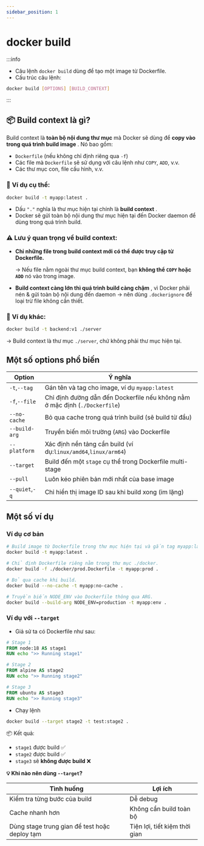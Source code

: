 ```yaml
---
sidebar_position: 1
---
```


# docker build

:::info

- Câu lệnh `docker build` dùng để tạo một image từ Dockerfile.
- Cấu trúc câu lệnh:

```bash
docker build [OPTIONS] [BUILD_CONTEXT]
```

:::

## 📦 **Build context là gì?**

Build context là **toàn bộ nội dung thư mục** mà Docker sẽ dùng để **copy vào trong quá trình build image** . Nó bao gồm:

- `Dockerfile` (nếu không chỉ định riêng qua `-f`)
- Các file mà `Dockerfile` sẽ sử dụng với câu lệnh như `COPY`, `ADD`, v.v.
- Các thư mục con, file cấu hình, v.v.

### 🧠 **Ví dụ cụ thể:**

```bash
docker build -t myapp:latest .
```

- Dấu `"."` nghĩa là thư mục hiện tại chính là **build context** .
- Docker sẽ gửi toàn bộ nội dung thư mục hiện tại đến Docker daemon để dùng trong quá trình build.

### ⚠️ **Lưu ý quan trọng về build context:**

- **Chỉ những file trong build context mới có thể được truy cập từ Dockerfile.**

  → Nếu file nằm ngoài thư mục build context, bạn **không thể `COPY` hoặc `ADD`** nó vào trong image.

- **Build context càng lớn thì quá trình build càng chậm** , vì Docker phải nén & gửi toàn bộ nội dung đến daemon → nên dùng `.dockerignore` để loại trừ file không cần thiết.

### 📂 **Ví dụ khác:**

```bash
docker build -t backend:v1 ./server
```

→ Build context là thư mục `./server`, chứ không phải thư mục hiện tại.

## Một số options phổ biến

| Option         | Ý nghĩa                                                                     |
| -------------- | --------------------------------------------------------------------------- |
| `-t`,`--tag`   | Gán tên và tag cho image, ví dụ `myapp:latest`                              |
| `-f`,`--file`  | Chỉ định đường dẫn đến Dockerfile nếu không nằm ở mặc định (`./Dockerfile`) |
| `--no-cache`   | Bỏ qua cache trong quá trình build (sẽ build từ đầu)                        |
| `--build-arg`  | Truyền biến môi trường (`ARG`) vào Dockerfile                               |
| `--platform`   | Xác định nền tảng cần build (ví dụ:`linux/amd64`,`linux/arm64`)             |
| `--target`     | Build đến một `stage` cụ thể trong Dockerfile multi-stage                   |
| `--pull`       | Luôn kéo phiên bản mới nhất của base image                                  |
| `--quiet`,`-q` | Chỉ hiển thị image ID sau khi build xong (im lặng)                          |

## Một số ví dụ

### Ví dụ cơ bản

```bash
# Build image từ Dockerfile trong thư mục hiện tại và gắn tag myapp:latest.
docker build -t myapp:latest .

# Chỉ định Dockerfile riêng nằm trong thư mục ./docker.
docker build -f ./docker/prod.Dockerfile -t myapp:prod .

# Bỏ qua cache khi build.
docker build --no-cache -t myapp:no-cache .

# Truyền biến NODE_ENV vào Dockerfile thông qua ARG.
docker build --build-arg NODE_ENV=production -t myapp:env .
```

### Ví dụ với `--target`

- Giả sử ta có Dockerfile như sau:

```Dockerfile
# Stage 1
FROM node:18 AS stage1
RUN echo ">> Running stage1"

# Stage 2
FROM alpine AS stage2
RUN echo ">> Running stage2"

# Stage 3
FROM ubuntu AS stage3
RUN echo ">> Running stage3"
```

- Chạy lệnh

```bash
docker build --target stage2 -t test:stage2 .
```

📦 Kết quả:

- `stage1` được build ✅
- `stage2` được build ✅
- `stage3` sẽ **không được build** ❌

**💡 Khi nào nên dùng `--target`?**

| Tình huống                                    | Lợi ích                       |
| --------------------------------------------- | ----------------------------- |
| Kiểm tra từng bước của build                  | Dễ debug                      |
| Cache nhanh hơn                               | Không cần build toàn bộ       |
| Dùng stage trung gian để test hoặc deploy tạm | Tiện lợi, tiết kiệm thời gian |
